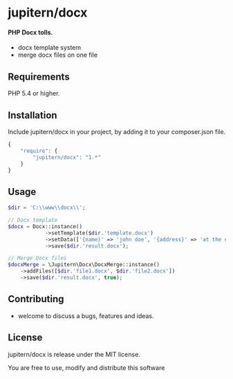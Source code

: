 # jupitern/docx
#### PHP Docx tolls.

- docx template system
- merge docx files on one file

## Requirements

PHP 5.4 or higher.

## Installation

Include jupitern/docx in your project, by adding it to your composer.json file.
```javascript
{
    "require": {
        "jupitern/docx": "1.*"
    }
}
```

## Usage
```php
$dir = 'C:\\www\\docx\\';

// Docx template
$docx = Docx::instance()
			->setTemplate($dir.'template.docx')
			->setData(['{name}' => 'john doe', '{address}' => 'at the end of the road'])
			->save($dir.'result.docx');

// Merge Docx files
$docxMerge = \Jupitern\Docx\DocxMerge::instance()
	->addFiles([$dir.'file1.docx', $dir.'file2.docx'])
	->save($dir.'result.docx', true);

```

## Contributing

 - welcome to discuss a bugs, features and ideas.

## License

jupitern/docx is release under the MIT license.

You are free to use, modify and distribute this software
